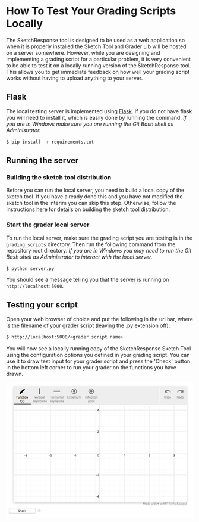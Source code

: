 # How To Test Your Grading Scripts Locally

The SketchResponse tool is designed to be used as a web application so when it is properly installed the Sketch Tool and Grader Lib will be hosted on a server somewhere. However, while you are designing and implementing a grading script for a particular problem, it is very convenient to be able to test it on a locally running version of the SketchResponse tool. This allows you to get immediate feedback on how well your grading script works without having to upload anything to your server.

## Flask

The local testing server is implemented using [Flask](http://flask.pocoo.org/). If you do not have flask you will need to install it, which is easily done by running the command. *If you are in Windows make sure you are running the Git Bash shell as Administrator.*

```sh
$ pip install -r requirements.txt
```

## Running the server

### Building the sketch tool distribution

Before you can run the local server, you need to build a local copy of the sketch tool. If you
have already done this and you have not modified the sketch tool in the interim you can skip
this step. Otherwise, follow the instructions [here](sketch_tool_dev_usage.md#build) for details on building the sketch tool distribution.

### Start the grader local server

To run the local server, make sure the grading script you are testing is in the `grading_scripts` directory. Then run the following command from the repository root directory. *If you are in Windows you may need to run the Git Bash shell as Administrator to interact with the local server.*

```sh
$ python server.py
```

You should see a message telling you that the server is running on `http://localhost:5000`.

## Testing your script

Open your web browser of choice and put the following in the url bar, where <grader script name> is the filename of your grader script (leaving the .py extension off):

```sh
$ http://localhost:5000/<grader script name>
```

You will now see a locally running copy of the SketchResponse Sketch Tool using the configuration options you defined in your grading script. You can use it to draw test input for your grader script and press the 'Check' button in the bottom left corner to run your grader on the functions you have drawn.

![Locally running Sketch Tool](imgs/complex_grader.png "Local Sketch Tool")
